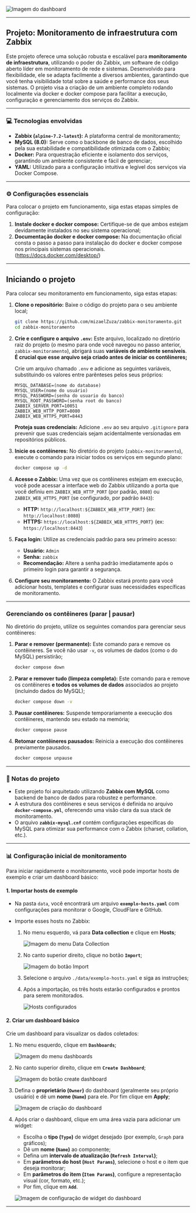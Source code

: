 ![Imagem do dashboard](./img/dashboard.png)

---

## Projeto: Monitoramento de infraestrutura com Zabbix

Este projeto oferece uma solução robusta e escalável para **monitoramento de infraestrutura**, utilizando o poder do Zabbix, um software de código aberto líder em monitoramento de rede e sistemas. Desenvolvido para flexibilidade, ele se adapta facilmente a diversos ambientes, garantindo que você tenha visibilidade total sobre a saúde e performance dos seus sistemas.
O projeto visa a criação de um ambiente completo rodando localmente via docker e docker compose para facilitar a execução, configuração e gerenciamento dos serviços do Zabbix.

---

### 💻 Tecnologias envolvidas

* **Zabbix (`alpine-7.2-latest`):** A plataforma central de monitoramento;
* **MySQL (8.0):** Serve como o backbone de banco de dados, escolhido pela sua estabilidade e compatibilidade otimizada com o Zabbix;
* **Docker:** Para orquestração eficiente e isolamento dos serviços, garantindo um ambiente consistente e fácil de gerenciar;
* **YAML:** Utilizado para a configuração intuitiva e legível dos serviços via Docker Compose.

---

### ⚙️ Configurações essenciais

Para colocar o projeto em funcionamento, siga estas etapas simples de configuração:

1.  **Instale docker e docker compose:** Certifique-se de que ambos estejam devidamente instalados no seu sistema operacional;
2.  **Documentação docker e docker compose:** Na documentação oficial consta o passo a passo para instalação do docker e docker compose nos principais sistemas operacionais. (https://docs.docker.com/desktop/)


---

## Iniciando o projeto

Para colocar seu monitoramento em funcionamento, siga estas etapas:

1.  **Clone o repositório:** Baixe o código do projeto para o seu ambiente local;
    ```bash
    git clone https://github.com/mizaelZuza/zabbix-monitoramento.git
    cd zabbix-monitoramento
    ```

2.  **Crie e configure o arquivo `.env`:** Este arquivo, localizado no diretório raiz do projeto (o mesmo para onde você navegou no passo anterior, `zabbix-monitoramento`), abrigará suas **variáveis de ambiente sensíveis**.  **É crucial que esse arquivo seja criado antes de iniciar os contêineres;**

    Crie um arquivo chamado `.env` e adicione as seguintes variáveis, substituindo os valores entre parênteses pelos seus próprios:
    ```
    MYSQL_DATABASE=(nome do database)
    MYSQL_USER=(nome do usuário)
    MYSQL_PASSWORD=(senha do usuario do banco)
    MYSQL_ROOT_PASSWORD=(senha root do banco)
    ZABBIX_SERVER_PORT=10051
    ZABBIX_WEB_HTTP_PORT=8080
    ZABBIX_WEB_HTTPS_PORT=8443
    ```
    **Proteja suas credenciais:** Adicione `.env` ao seu arquivo `.gitignore` para prevenir que suas credenciais sejam acidentalmente versionadas em repositórios públicos.

3.  **Inicie os contêineres:** No diretório do projeto (`zabbix-monitoramento`), execute o comando para iniciar todos os serviços em segundo plano:
    ```bash
    docker compose up -d
    ```

4.  **Acesse o Zabbix:** Uma vez que os contêineres estejam em execução, você pode acessar a interface web do Zabbix utilizando a porta que você definiu em `ZABBIX_WEB_HTTP_PORT` (por padrão, `8080`) ou `ZABBIX_WEB_HTTPS_PORT` (se configurado, por padrão `8443`):
    * **HTTP:** `http://localhost:${ZABBIX_WEB_HTTP_PORT}` (ex: `http://localhost:8080`)
    * **HTTPS:** `https://localhost:${ZABBIX_WEB_HTTPS_PORT}` (ex: `https://localhost:8443`)

5.  **Faça login:** Utilize as credenciais padrão para seu primeiro acesso:
    * **Usuário:** `Admin`
    * **Senha:** `zabbix`
    * **Recomendação:** Altere a senha padrão imediatamente após o primeiro login para garantir a segurança.

6.  **Configure seu monitoramento:** O Zabbix estará pronto para você adicionar hosts, templates e configurar suas necessidades específicas de monitoramento.

---

### Gerenciando os contêineres (parar | pausar)

No diretório do projeto, utilize os seguintes comandos para gerenciar seus contêineres:

1.  **Parar e remover (permanente):** Este comando para e remove os contêineres. Se você não usar `-v`, os volumes de dados (como o do MySQL) persistirão;
    ```bash
    docker compose down
    ```
2.  **Parar e remover tudo (limpeza completa):** Este comando para e remove os contêineres **e todos os volumes de dados** associados ao projeto (incluindo dados do MySQL);
    ```bash
    docker compose down -v
    ```
3.  **Pausar contêineres:** Suspende temporariamente a execução dos contêineres, mantendo seu estado na memória;
    ```bash
    docker compose pause
    ```
4.  **Retomar contêineres pausados:** Reinicia a execução dos contêineres previamente pausados.
    ```bash
    docker compose unpause
    ```

---

### 📝 Notas do projeto

* Este projeto foi arquitetado utilizando **Zabbix com MySQL** como backend de banco de dados para robustez e performance.
* A estrutura dos contêineres e seus serviços é definida no arquivo **`docker-compose.yml`**, oferecendo uma visão clara da sua stack de monitoramento.
* O arquivo **`zabbix-mysql.cnf`** contém configurações específicas do MySQL para otimizar sua performance com o Zabbix (charset, collation, etc.).

---

### 📊 Configuração inicial de monitoramento

Para iniciar rapidamente o monitoramento, você pode importar hosts de exemplo e criar um dashboard básico:

#### 1. Importar hosts de exemplo

* Na pasta `data`, você encontrará um arquivo **`exemplo-hosts.yaml`** com configurações para monitorar o Google, CloudFlare e GitHub.
* Importe esses hosts no Zabbix:

    1.  No menu esquerdo, vá para **Data collection** e clique em **Hosts**;

        ![Imagem do menu Data Collection](./img/image.png)
            
    2.  No canto superior direito, clique no botão **`Import`**;

        ![Imagem do botão Import](./img/image2.png)

    3.  Selecione o arquivo `./data/exemplo-hosts.yaml` e siga as instruções;
    4.  Após a importação, os três hosts estarão configurados e prontos para serem monitorados.

        ![Hosts configurados](./img/image3.png)

#### 2. Criar um dashboard básico

Crie um dashboard para visualizar os dados coletados:

1.  No menu esquerdo, clique em **`Dashboards`**;

    ![Imagem do menu dashboards](./img/image4.png)

2.  No canto superior direito, clique em **`Create Dashboard`**;

    ![Imagem do botão create dashboard](./img/image5.png)

3.  Defina o **proprietário (`Owner`)** do dashboard (geralmente seu próprio usuário) e dê um **nome (`Name`)** para ele. Por fim clique em **Apply**;

    ![Imagem de criação do dashboard](./img/image6.png)

4.  Após criar o dashboard, clique em uma área vazia para adicionar um widget:
    * Escolha o **tipo (`Type`)** de widget desejado (por exemplo, `Graph` para gráficos);
    * Dê um **nome (`Name`)** ao componente;
    * Defina um **intervalo de atualização (`Refresh Interval`)**;
    * Em **parâmetros do host (`Host Params`)**, selecione o host e o item que deseja monitorar;
    * Em **parâmetros do item (`Item Params`)**, configure a representação visual (cor, formato, etc.);
    * Por fim, clique em **`Add`**.

    ![Imagem de configuração de widget do dashboard](./img/image7.png)

---